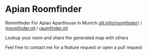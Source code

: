 # Apian Roomfinder

Rommfinder For Apian Aparthouse in Munich [olli.info/roomfinder](https://olli.info/roomfinder)) / ([roomfinder.ml](http://roomfinder.ml) / [raumfinder.ml](http://raumfinder.ml)

Lookup your room and share the generated map with others

Feel free to contact me for a feature request or open a pull request
